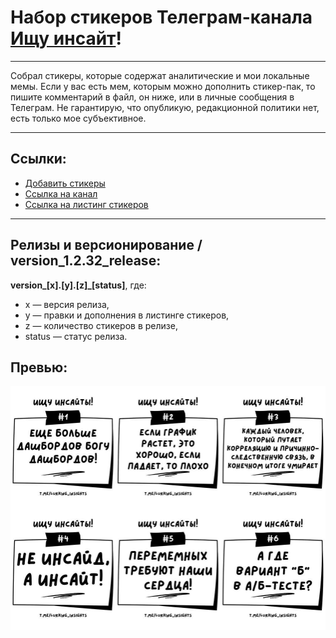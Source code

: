 # Набор стикеров Телеграм-канала [Ищу инсайт](https://t.me/lurking_insights)!
---
Собрал стикеры, которые содержат аналитические и мои локальные мемы.
Если у вас есть мем, которым можно дополнить стикер-пак, то пишите комментарий в файл, он ниже, или в личные сообщения в Телеграм.
Не гарантирую, что опубликую, редакционной политики нет, есть только мое субъективное.

---
## Ссылки:
- [Добавить стикеры](https://t.me/addstickers/lurking_insights)
- [Ссылка на канал](https://t.me/lurking_insights)
- [Ссылка на листинг стикеров](https://docs.google.com/spreadsheets/d/1EbTjJlfecofoTJ6CjHIPyd8oaOYSqDhjTOt5FAry9Zs/edit?usp=sharing)

---
## Релизы и версионирование / version_1.2.32_release:
**version_[x].[y].[z]_[status]**, где:
- x — версия релиза,
- y — правки и дополнения в листинге стикеров,
- z — количество стикеров в релизе,
- status — статус релиза.

## Превью:
![lurking_insights_telegram_stickers_preview](https://github.com/Drewleks/lurking_insights_telegram_stickers/blob/main/lurking_insights_telegram_stickers_preview.jpg)
